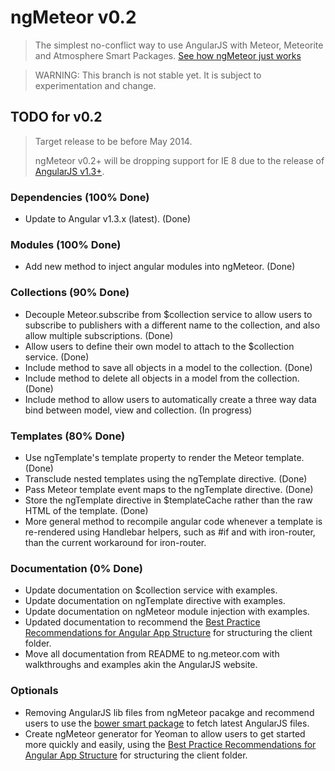 ngMeteor v0.2
========
> The simplest no-conflict way to use AngularJS with Meteor, Meteorite and Atmosphere Smart Packages.
> [See how ngMeteor just works](http://ng.meteor.com)

> WARNING: This branch is not stable yet. It is subject to experimentation and change.

## TODO for v0.2
> Target release to be before May 2014.
>
> ngMeteor v0.2+ will be dropping support for IE 8 due to the release of [AngularJS v1.3+](http://blog.angularjs.org/2013/12/angularjs-13-new-release-approaches.html).

### Dependencies (100% Done)
* Update to Angular v1.3.x (latest). (Done)

### Modules (100% Done)
* Add new method to inject angular modules into ngMeteor. (Done)

### Collections (90% Done)
* Decouple Meteor.subscribe from $collection service to allow users to subscribe to publishers with a different name to the collection, and also allow multiple subscriptions. (Done)
* Allow users to define their own model to attach to the $collection service. (Done)
* Include method to save all objects in a model to the collection. (Done)
* Include method to delete all objects in a model from the collection. (Done)
* Include method to allow users to automatically create a three way data bind between model, view and collection. (In progress)

### Templates (80% Done)
* Use ngTemplate's template property to render the Meteor template. (Done)
* Transclude nested templates using the ngTemplate directive. (Done)
* Pass Meteor template event maps to the ngTemplate directive. (Done)
* Store the ngTemplate directive in $templateCache rather than the raw HTML of the template. (Done)
* More general method to recompile angular code whenever a template is re-rendered using Handlebar helpers, such as #if and with iron-router, than the current workaround for iron-router.

### Documentation (0% Done)
* Update documentation on $collection service with examples.
* Update documentation on ngTemplate directive with examples.
* Update documentation on ngMeteor module injection with examples.
* Updated documentation to recommend the [Best Practice Recommendations for Angular App Structure](https://docs.google.com/document/d/1XXMvReO8-Awi1EZXAXS4PzDzdNvV6pGcuaF4Q9821Es/pub) for structuring the client folder.
* Move all documentation from README to ng.meteor.com with walkthroughs and examples akin the AngularJS website.

### Optionals
* Removing AngularJS lib files from ngMeteor pacakge and recommend users to use the [bower smart package](https://github.com/mquandalle/meteor-bower) to fetch latest AngularJS files. 
* Create ngMeteor generator for Yeoman to allow users to get started more quickly and easily, using the [Best Practice Recommendations for Angular App Structure](https://docs.google.com/document/d/1XXMvReO8-Awi1EZXAXS4PzDzdNvV6pGcuaF4Q9821Es/pub) for structuring the client folder.
